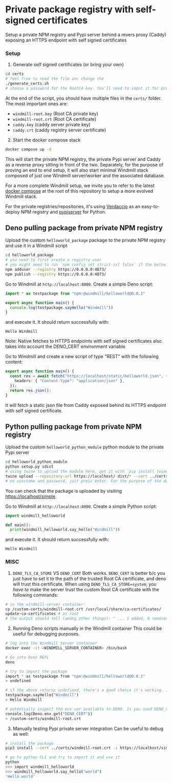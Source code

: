 Private package registry with self-signed certificates
==================================================

Setup a private NPM registry and Pypi server behind a revers proxy (Caddy) exposing an HTTPS endpoint with self signed certificates

### Setup

1. Generate self signed certificates (or bring your own)
```bash
cd certs
# feel free to read the file anc change the 
./generate_certs.sh
# choose a password for the RootCA key. You'll need to input it for pretty much all following steps
```
At the end of the script, you should have multiple files in the `certs/` folder. The most important ones are:
- `windmill-root.key` (Root CA private key)
- `windmill-root.crt` (Root CA certificate)
- `caddy.key` (caddy server private key)
- `caddy.crt` (caddy registry server certificate)

2. Start the docker compose stack

```bash
docker compose up -d
```

This will start the private NPM registry, the private Pypi server and Caddy as a reverse proxy sitting in front of the two. Separately, for the purpose of proving an end to end setup, it will also start minimal Windmill stack composed of just one Windmill server/worker and the associated database. 

For a more complete Windmill setup, we invite you to refer to the latest [docker compose](/docker-compose.yml) at the root of this repository to setup a more evolved Windmill stack.

For the private registries/repositories, it's using [Verdaccio](https://verdaccio.org/) as an easy-to-deploy NPM registry and [pypiserver](https://pypi.org/project/pypiserver/) for Python.

## Deno pulling package from private NPM registry

Upload the custom `helloworld_package` package to the private NPM registry and use it in a Windmill script

```bash
cd helloworld_package
# you need to first create a registry user
# you might need to run `npm config set strict-ssl false` if the below fails. If you do, then change it back to `true` after running the 2 commands
npm adduser --registry https://0.0.0.0:4873/
npm publish --registry https://0.0.0.0:4873/
```

Go to Windmill at `http://localhost:8000`. Create a simple Deno script:
```ts
import * as testpackage from "npm:@windmill/helloworld@0.0.1"

export async function main() {
  console.log(testpackage.sayHello("Windmill"))
}
```
and execute it. It should return successfully with:
```
Hello Windmill
```

Note: Native fetches to HTTPS endpoints with self signed certificates also takes into account the DENO_CERT environment variable

Go to Windmill and create a new script of type "REST" with the following content:
```ts
export async function main() {
  const res = await fetch("https://localhost/static/helloworld.json", {
    headers: { "Content-Type": "application/json" },
  });
  return res.json();
}
```

It will fetch a static json file from Caddy exposed behind its HTTPS endpoint with self signed certificate.

## Python pulling package from private NPM registry

Upload the custom `helloworld_python_module` python module to the private Pypi server

```bash
cd helloworld_python_module
python setup.py sdist
# using twine to upload the module here, get it with `pip install twine`
twine upload --repository-url https://localhost/ dist/* --cert ../certs/windmill-root.crt
# no username and password, just press enter. For the purpose of the demo we're running pypiserver completely unauthenticated
```
You can check that the package is uploaded by visiting [https://localhost/simple](https://localhost/pypi/simple).

Go to Windmill at `http://localhost:8000`. Create a simple Python script:
```python
import windmill_helloworld

def main():
  print(windmill_helloworld.say_hello("Windmill"))
```
and execute it. It should return successfully with:
```
Hello Windmill
```

### MISC

1. `DENO_TLS_CA_STORE` VS `DENO_CERT`
Both works. `DENO_CERT` is better b/c you just have to set it to the path of the trusted Root CA certificate, and deno will trust this certificate.
When using `DENO_TLS_CA_STORE=system`, you _have to_ make the server trust the custom Root CA certificate with the following commands:
```bash
# in the windmill-server container:
cp /custom-certs/windmill-root.crt /usr/local/share/ca-certificates/
update-ca-certificates # as root
# the output should tell (among other things): " ... 1 added, 0 removed; done. ..."
```

2. Running Deno scripts manually in the Windmill container
This could be useful for debugging purposes.

```bash
# log into the Windmill Server container
docker exec -it <WINDMILL_SERVER_CONTAINER> /bin/bash

# Go into Deno REPL
deno

# try to import the package
import * as testpackage from "npm:@windmill/helloworld@0.0.1"
> undefined

# if the above returns undefined, there's a good chance it's working. If you want to double check:
testpackage.sayHello("Windmill")
> Hello Windmill

# potentially inspect the env var available to DENO. Is you used DENO_CERT in the docker compose, check its value:
console.log(Deno.env.get("DENO_CERT"))
> /custom-certs/windmill-root.crt
```

3. Manually testing Pypi private server integration
Can be useful to debug as well:

```bash
# install the package
pip3 install --cert ../certs/windmill-root.crt -i https://localhost/simple/ windmill-helloworld

# go to python CLI and try to import it and use it
python
>>> import windmill_helloworld
>>> windmill_helloworld.say_hello("world")
'Hello world'
```
